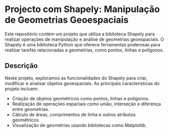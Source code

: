 # Projecto com Shapely: Manipulação de Geometrias Geoespaciais

Este repositório contém um projeto que utiliza a biblioteca Shapely para realizar operações de manipulação e análise de geometrias geoespaciais. O Shapely é uma biblioteca Python que oferece ferramentas poderosas para realizar tarefas relacionadas a geometrias, como pontos, linhas e polígonos.

## Descrição

Neste projeto, exploramos as funcionalidades do Shapely para criar, modificar e analisar objetos geoespaciais. As principais características do projeto incluem:

- Criação de objetos geométricos como pontos, linhas e polígonos.
- Realização de operações espaciais como união, interseção e diferença entre geometrias.
- Cálculo de áreas, comprimentos de linha e outros atributos geométricos.
- Visualização de geometrias usando bibliotecas como Matplotlib.
